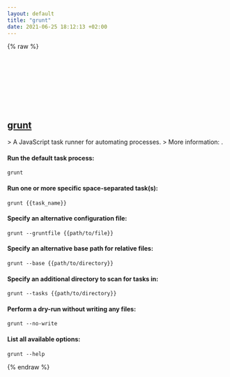```yaml
---
layout: default
title: "grunt"
date: 2021-06-25 18:12:13 +02:00
---
```

{% raw %}
<h2 id="grunt">
  <a href="/en/common/grunt.html">grunt</a> <a href="#grunt"><svg class="icon">
    <use href="/assets/images/unicode_sprite.svg#link" />
  </svg></a>
</h2>
> A JavaScript task runner for automating processes.
> More information: <https://github.com/gruntjs/grunt-cli>.

#### Run the default task process:
```shell
grunt
```
#### Run one or more specific space-separated task(s):
```shell
grunt {{task_name}}
```
#### Specify an alternative configuration file:
```shell
grunt --gruntfile {{path/to/file}}
```
#### Specify an alternative base path for relative files:
```shell
grunt --base {{path/to/directory}}
```
#### Specify an additional directory to scan for tasks in:
```shell
grunt --tasks {{path/to/directory}}
```
#### Perform a dry-run without writing any files:
```shell
grunt --no-write
```
#### List all available options:
```shell
grunt --help
```
{% endraw %}